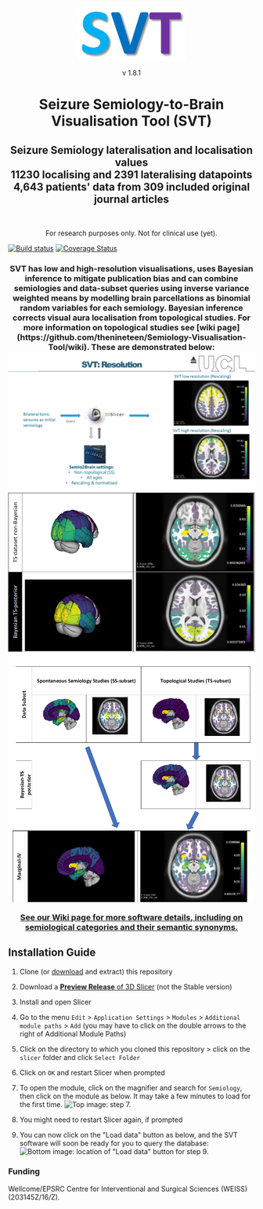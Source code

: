 <p align="center">
  <img src="images/SVT%20branding%20purple%20medium%202.png">
</p>
<p align="center"> v 1.8.1 </p> 

<h1 align="center"> Seizure Semiology-to-Brain Visualisation Tool (SVT) </h1>


  
<h2 align="center"> Seizure Semiology lateralisation and localisation values
  <br> 11230 localising and 2391 lateralising datapoints
  <br> 4,643 patients' data from 309 included original journal articles
  </h2>
</h2>  

<br>  
<p align="center"> For research purposes only. Not for clinical use (yet). 


[![Build status](https://img.shields.io/travis/thenineteen/Semiology-Visualisation-Tool/master.svg?label=Travis%20CI%20build&logo=travis)](https://travis-ci.org/thenineteen/Semiology-Visualisation-Tool)  [![Coverage Status](https://coveralls.io/repos/github/thenineteen/Semiology-Visualisation-Tool/badge.svg?branch=master)](https://coveralls.io/github/thenineteen/Semiology-Visualisation-Tool?branch=master)



<h3 align="center"> SVT has low and high-resolution visualisations, uses Bayesian inference to mitigate publication bias and can combine semiologies and data-subset queries using inverse variance weighted means by modelling brain parcellations as binomial random variables for each semiology. Bayesian inference corrects visual aura localisation from topological studies. For more information on topological studies see [wiki page](https://github.com/thenineteen/Semiology-Visualisation-Tool/wiki). 
These are demonstrated below: 


<img src="https://github.com/thenineteen/Semiology-Visualisation-Tool/blob/master/images/GOSH%20April%202021.png">




<img src="https://github.com/thenineteen/Semiology-Visualisation-Tool/blob/master/images/GOSH%20April%202021%202.png">
<br>



<img src="https://github.com/thenineteen/Semiology-Visualisation-Tool/blob/master/images/GOSH%20April%202021%203.png">





[See our Wiki page for more software details, including on semiological categories and their semantic synonyms.](https://github.com/thenineteen/Semiology-Visualisation-Tool/wiki)



## Installation Guide
1. Clone (or [download](https://github.com/thenineteen/Semiology-Visualisation-Tool/archive/master.zip) and extract) this repository
2. Download a [**Preview Release** of 3D Slicer](https://download.slicer.org/) (not the Stable version)
3. Install and open Slicer
4. Go to the menu `Edit` > `Application Settings` > `Modules` > `Additional module paths` > `Add` (you may have to click on the double arrows to the right of Additional Module Paths)
5. Click on the directory to which you cloned this repository > click on the `slicer` folder and click `Select Folder`
6. Click on `OK` and restart Slicer when prompted
7. To open the module, click on the magnifier and search for `Semiology`, then click on the module as below.
It may take a few minutes to load for the first time.
![Top image: step 7.](https://github.com/thenineteen/Semiology-Visualisation-Tool/blob/master/images/instructions.jpg)

8. You might need to restart Slicer again, if prompted
9. You can now click on the "Load data" button as below, and the SVT software will soon be ready for you to query the database:
![Bottom image: location of "Load data" button for step 9.](https://github.com/thenineteen/Semiology-Visualisation-Tool/blob/master/images/instructions2.jpg)

### Funding
Wellcome/EPSRC Centre for Interventional and Surgical Sciences (WEISS) (203145Z/16/Z).
